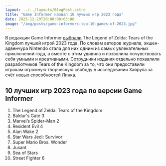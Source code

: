 ```yaml
---
layout: ../../layouts/BlogPost.astro
title: "Game Informer назвал 10 лучших игр 2023 года"
date: 2023-12-20T20:00:00+03:00
image: "/img/posts/game-informers-top-10-games-of-2023.jpg"
---
```


В редакции Game Informer [выбрали](https://www.gameinformer.com/2023/12/19/game-informers-top-10-games-of-2023) The Legend of Zelda: Tears of the Kingdom лучшей игрой 2023 года. По словам авторов журнала, экшен-адвенчура Nintendo стала для них одним из самых увлекательных приключений года, а вместе с этим удивила и позволила почувствовать себя умными и креативными. Сотрудники издания отдельно похвалили разработчиков Tears of the Kingdom за то, что они предоставили игрокам огромную творческую свободу в исследовании Хайрула за счёт новых способностей Линка.

## 10 лучших игр 2023 года по версии Game Informer

1.  The Legend of Zelda: Tears of the Kingdom
2.  Baldur's Gate 3
3.  Marvel’s Spider-Man 2
4.  Resident Evil 4
5.  Alan Wake 2
6.  Star Wars Jedi: Survivor
7.  Super Mario Bros. Wonder  
8.  Jusant
9.  Sea of Stars
10.  Street Fighter 6